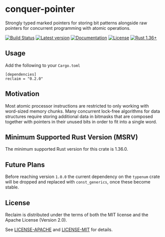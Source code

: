 # conquer-pointer

Strongly typed marked pointers for storing bit patterns alongside raw pointers
for concurrent programming with atomic operations.

[![Build Status](https://travis-ci.org/oliver-giersch/reclaim.svg?branch=master)](
https://travis-ci.org/oliver-giersch/conquer-pointer)
[![Latest version](https://img.shields.io/crates/v/conquer-pointer.svg)](
https://crates.io/crates/conquer-pointer)
[![Documentation](https://docs.rs/conquer-pointer/badge.svg)](https://docs.rs/conquer-pointer)
[![License](https://img.shields.io/badge/license-MIT%2FApache--2.0-blue.svg)](
https://github.com/oliver-giersch/conquer-pointer)
[![Rust 1.36+](https://img.shields.io/badge/rustc-1.36-lightgray.svg)](
https://www.rust-lang.org)

## Usage

Add the following to your `Cargo.toml`

```
[dependencies]
reclaim = "0.2.0"
```

## Motivation

Most atomic processor instructions are restricted to only working with
word-sized memory chunks.
Many concurrent lock-free algorithms for data structures require storing
additional data in bitmasks that are composed together with pointers in their
unused bits in order to fit into a single word.

## Minimum Supported Rust Version (MSRV)

The minimum supported Rust version for this crate is 1.36.0.

## Future Plans

Before reaching version `1.0.0` the current dependency on the `typenum` crate
will be dropped and replaced with `const_generics`, once these become stable.

## License

Reclaim is distributed under the terms of both the MIT license and the
Apache License (Version 2.0).

See [LICENSE-APACHE](LICENSE-APACHE) and [LICENSE-MIT](LICENSE-MIT) for details.
